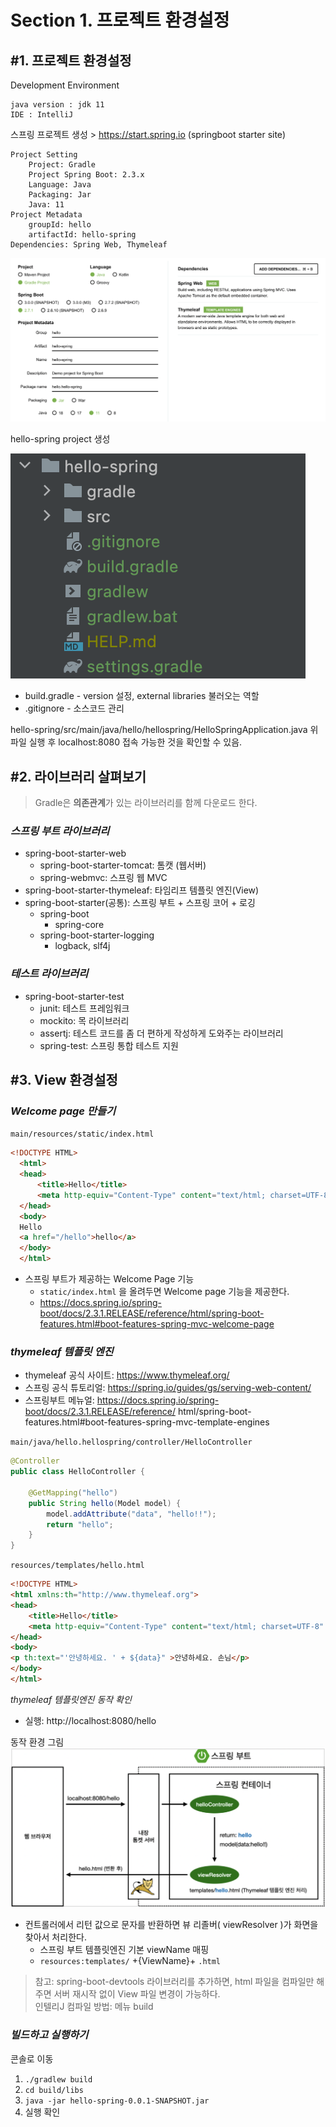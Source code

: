 # Section 1. 프로젝트 환경설정
## #1. 프로젝트 환경설정
Development Environment

    java version : jdk 11
    IDE : IntelliJ

스프링 프로젝트 생성 > https://start.spring.io (springboot starter site)

    Project Setting
        Project: Gradle
        Project Spring Boot: 2.3.x
        Language: Java
        Packaging: Jar
        Java: 11
    Project Metadata
        groupId: hello
        artifactId: hello-spring
    Dependencies: Spring Web, Thymeleaf
![springboot setting](./images/S1_setting.png)

hello-spring project 생성

![hello-spring directory](./images/S1_projectdir.png)
- build.gradle - version 설정, external libraries 불러오는 역할
- .gitignore - 소스코드 관리

hello-spring/src/main/java/hello/hellospring/HelloSpringApplication.java
위 파일 실행 후 localhost:8080 접속 가능한 것을 확인할 수 있음.

## #2. 라이브러리 살펴보기

> Gradle은 **의존관계**가 있는 라이브러리를 함께 다운로드 한다.

### *스프링 부트 라이브러리*

- spring-boot-starter-web
  - spring-boot-starter-tomcat: 톰캣 (웹서버)
  - spring-webmvc: 스프링 웹 MVC
- spring-boot-starter-thymeleaf: 타임리프 템플릿 엔진(View)
- spring-boot-starter(공통): 스프링 부트 + 스프링 코어 + 로깅
  - spring-boot
    - spring-core
  - spring-boot-starter-logging
    - logback, slf4j

### *테스트 라이브러리*

- spring-boot-starter-test
    - junit: 테스트 프레임워크
    - mockito: 목 라이브러리
    - assertj: 테스트 코드를 좀 더 편하게 작성하게 도와주는 라이브러리
    - spring-test: 스프링 통합 테스트 지원

## #3. View 환경설정

### *Welcome page 만들기*

```main/resources/static/index.html```
```html
<!DOCTYPE HTML>
  <html>
  <head>
      <title>Hello</title>
      <meta http-equiv="Content-Type" content="text/html; charset=UTF-8" />
  </head>
  <body>
  Hello
  <a href="/hello">hello</a>
  </body>
  </html>
```
- 스프링 부트가 제공하는 Welcome Page 기능
  - ```static/index.html``` 을 올려두면 Welcome page 기능을 제공한다.
  - https://docs.spring.io/spring-boot/docs/2.3.1.RELEASE/reference/html/spring-boot-features.html#boot-features-spring-mvc-welcome-page

### *thymeleaf 템플릿 엔진*
- thymeleaf 공식 사이트: https://www.thymeleaf.org/
- 스프링 공식 튜토리얼: https://spring.io/guides/gs/serving-web-content/
- 스프링부트 메뉴얼: https://docs.spring.io/spring-boot/docs/2.3.1.RELEASE/reference/ html/spring-boot-features.html#boot-features-spring-mvc-template-engines

```main/java/hello.hellospring/controller/HelloController```
```java
@Controller
public class HelloController {
    
    @GetMapping("hello")
    public String hello(Model model) {
        model.addAttribute("data", "hello!!");
        return "hello";
    }
}
```
```resources/templates/hello.html```
```html
<!DOCTYPE HTML>
<html xmlns:th="http://www.thymeleaf.org">
<head>
    <title>Hello</title>
    <meta http-equiv="Content-Type" content="text/html; charset=UTF-8" />
</head>
<body>
<p th:text="'안녕하세요. ' + ${data}" >안녕하세요. 손님</p>
</body>
</html>
```
*thymeleaf 템플릿엔진 동작 확인*
- 실행: http://localhost:8080/hello

동작 환경 그림
![동작 환경](./images/S1_동작환경.png)
- 컨트롤러에서 리턴 값으로 문자를 반환하면 뷰 리졸버( viewResolver )가 화면을 찾아서 처리한다.
  - 스프링 부트 템플릿엔진 기본 viewName 매핑
  - ```resources:templates/``` +{ViewName}+ ```.html```
> 참고: spring-boot-devtools 라이브러리를 추가하면, html 파일을 컴파일만 해주면 서버 재시작 없이 View 파일 변경이 가능하다.<br/>
> 인텔리J 컴파일 방법: 메뉴 build

### *빌드하고 실행하기*
콘솔로 이동
1. ```./gradlew build```
2. ```cd build/libs```
3. ```java -jar hello-spring-0.0.1-SNAPSHOT.jar```
4. 실행 확인